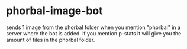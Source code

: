 # phorbal-image-bot

sends 1 image from the phorbal folder when you mention "phorbal" in a server where the bot is added.
if you mention p-stats it will give you the amount of files in the phorbal folder.

